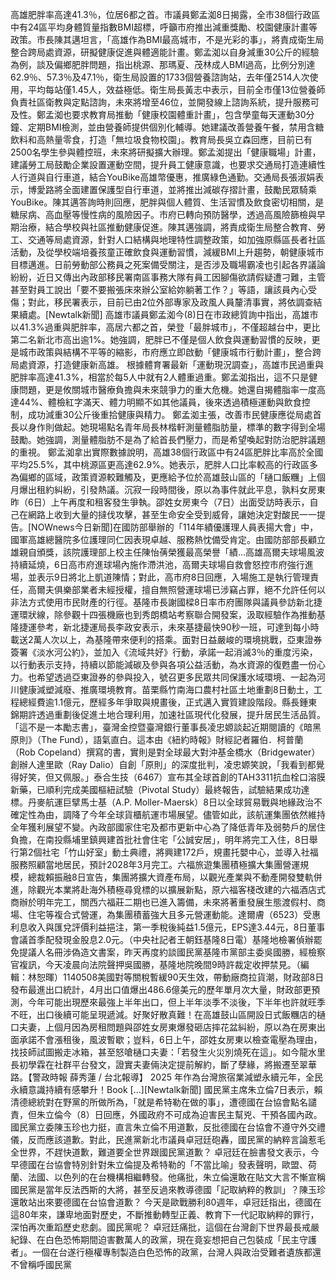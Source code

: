 高雄肥胖率高達41.3％，位居6都之首。市議員鄭孟洳8日揭露，全市38個行政區中有24區平均身體質量指數BMI超標，呼籲市府推出減重獎勵、校園健康計畫等政策。市長陳其邁坦言，「高雄作為BMI最高城市，不是光彩的事」，將責成衛生局整合跨局處資源，研擬健康促進與體適能計畫。鄭孟洳以自身減重30公斤的經驗為例，談及偏鄉肥胖問題，指出桃源、那瑪夏、茂林成人BMI過高，比例分別達62.9％、57.3％及47.1％，衛生局設置的1733個營養諮詢站，去年僅2514人次使用，平均每站僅1.45人，效益極低。衛生局長黃志中表示，目前全市僅13位營養師負責社區衛教與定點諮詢，未來將增至46位，並開發線上諮詢系統，提升服務可及性。鄭孟洳也要求教育局推動「健康校園體重計畫」，包含學童每天運動30分鐘、定期BMI檢測，並由營養師提供個別化輔導。她建議改善營養午餐，禁用含糖飲料和高熱量零食，打造「無垃圾食物校園」。教育局長吳立森回應，目前已有2500名學生參與體控班，未來將研擬擴大辦理。鄭孟洳提出「健康職場」計畫，建議勞工局鼓勵企業設置運動空間，提升員工健康意識，也要求交通局打造連續性人行道與自行車道，結合YouBike高雄幣優惠，推廣綠色通勤。交通局長張淑娟表示，博愛路將全面建置保護型自行車道，並將推出減碳存摺計畫，鼓勵民眾騎乘YouBike。陳其邁答詢時則回應，肥胖與個人體質、生活習慣及飲食密切相關，是糖尿病、高血壓等慢性病的風險因子。市府已轉向預防醫學，透過高風險篩檢與早期治療，結合學校與社區推動健康促進。陳其邁強調，將責成衛生局整合教育、勞工、交通等局處資源，針對人口結構與地理特性調整政策，如加強原縣區長者社區活動，及從學校端培養孩童正確飲食與運動習慣，減緩BMI上升趨勢，朝健康城市目標邁進。日前勞動部公務員之死案備受關注，是否涉及職場霸凌也引起各界議論紛紛，近日又傳出內政部移民署南區事務大隊有員工因腳傷欲請假疑遭刁難，主管甚至對員工說出「要不要搬張床來辦公室給妳躺著工作？」等語，讓該員內心受傷；對此，移民署表示，目前已由2位外部專家及政風人員釐清事實，將依調查結果續處。[Newtalk新聞] 高雄市議員鄭孟洳今(8)日在市政總質詢中指出，高雄市以41.3%過重與肥胖率，高居六都之首，榮登「最胖城市」，不僅超越台中，更比第二名新北市高出逾1%。她強調，肥胖已不僅是個人飲食與運動習慣的反映，更是城市政策與結構不平等的縮影，市府應立即啟動「健康城市行動計畫」，整合跨局處資源，打造健康新高雄。 根據體育署最新「運動現況調查」，高雄市民過重與肥胖率高達41.3%，相當於每5人中就有2人體重過重。鄭孟洳指出，這不只是健康問題，更是攸關城市醫療負擔與未來競爭力的重大危機。她還自揭體脂率一度高達44%、體檢紅字滿天、體力明顯不如其他議員，後來透過積極運動與飲食控制，成功減重30公斤後重拾健康與精力。 鄭孟洳主張，改善市民健康應從局處首長以身作則做起。她現場點名青年局長林楷軒測量體脂肪量，標準的數字得到全場鼓勵。她強調，測量體脂肪不是為了給首長們壓力，而是希望喚起對防治肥胖議題的重視。 鄭孟洳拿出實際數據說明，高雄38個行政區中有24區肥胖比率高於全國平均25.5%，其中桃源區更高達62.9%。她表示，肥胖人口比率較高的行政區多為偏鄉的區域，政策資源較難觸及，更應給予位於高雄鼓山區的「樋口飯糰」上個月爆出租約糾紛，引發熱議。沉寂一段時間後，原以為事件就此平息，孰料女房東昨（6日）上午再度和租客發生爭執。邵姓女房東今（7日）出面受訪時表示，自己在網路上收到大量的撻伐攻擊，甚至生命安全受到威脅，讓她決定對酸民一一提告。[NOWnews今日新聞]在國防部舉辦的「114年績優護理人員表揚大會」中，國軍高雄總醫院多位護理同仁因表現卓越、服務熱忱備受肯定。由國防部部長顧立雄親自頒獎，該院護理部上校主任陳怡蒨榮獲最高榮譽「績...高雄高爾夫球場風波持續延燒，6日高市府進球場內施作滯洪池，高爾夫球場自救會怒控市府強行進場，並表示9日將北上凱道陳情；對此，高市府8日回應，入場施工是執行管理責任，高爾夫俱樂部業者未經授權，擅自無照營運球場已涉竊占罪，絕不允許任何以非法方式使用市民財產的行徑。基隆市長謝國樑8日率市府團隊與議員參訪新北捷運環狀線，除參觀十四張機廠也到秀朗橋站考察聯合開發案，汲取經驗作為推動基隆捷運參考，新北捷運局長李政安表示，未來基捷最快90秒一班，可達到每小時載送2萬人次以上，為基隆帶來便利的搭乘。面對日益嚴峻的環境挑戰，亞東證券簽署《淡水河公約》，並加入《流域共好》行動，承諾一起消滅3％的重度污染，以行動表示支持，持續以節能減碳及參與各項公益活動，為水資源的復甦盡一份心力。也希望透過亞東證券的參與投入，號召更多民眾共同保護水域環境、一起為河川健康減塑減廢、推廣環境教育。苗栗縣竹南海口農村社區土地重劃8日動土，工程總經費逾1.1億元，歷經多年爭取與規畫後，正式邁入實質建設階段。縣長鍾東錦期許透過重劃後促進土地合理利用，加速社區現代化發展，提升居民生活品質。「這不是一本勵志書」，臺灣金控暨臺灣銀行董事長凌忠嫄談起近期閱讀的《暗黑原則》（The Fund），語氣直白。這本由《紐約時報》財經記者羅伯．柯普蘭（Rob Copeland）撰寫的書，實則是對全球最大對沖基金橋水（Bridgewater）創辦人達里歐（Ray Dalio）自創「原則」的深度批判，凌忠嫄笑說，「我看到都覺得好笑，但又佩服。」泰合生技（6467）宣布其全球首創的TAH3311抗血栓口溶膜新藥，已順利完成美國樞紐試驗（Pivotal Study）最終報告，試驗結果成功達標。丹麥航運巨擘馬士基（A.P. Moller-Maersk）8日以全球貿易戰與地緣政治不確定性為由，調降了今年全球貨櫃航運市場展望。儘管如此，該航運集團依然維持全年獲利展望不變。內政部國家住宅及都市更新中心為了降低青年及弱勢戶的居住負擔，在南投縣埔里鎮興建首批社會住宅「公誠安居」，明年將完工入住，8日舉行第2個社宅「竹山好室」動土典禮，將興建172戶，規畫托嬰中心，並導入社福服務照顧當地居民，預計2028年3月完工。六福旅遊集團積極擴大集團營運規模，總裁賴振融8日宣告，集團將擴大資產布局，以觀光產業與不動產開發雙軌併進，除觀光本業將赴海外積極尋覓標的以擴展新點，原六福客棧改建的六福酒店式商辦於明年完工，關西六福莊二期也已進入籌備，未來將著重發展生態渡假村、商場、住宅等複合式營運，為集團積蓄強大且多元營運動能。達爾膚（6523）受惠利息收入與匯兌評價利益挹注，第一季稅後純益1.5億元，EPS達3.44元，8日董事會議首季配發現金股息2.0元。（中央社記者王朝鈺基隆8日電）基隆地檢署偵辦罷免提議人名冊涉偽造文書案，昨天再度約談國民黨基隆市黨部主委吳國勝，經檢察官複訊，今天凌晨向法院聲押吳國勝，基隆地院晚間9時許裁定收押禁見。（編輯：林恕暉）1140508美國對等關稅暫緩90天生效，帶動廠商拉貨潮，財政部8日發布最進出口統計，4月出口值爆出486.6億美元的歷年單月次大量，財政部更預測，今年可能出現歷來最強上半年出口，但上半年淡季不淡後，下半年也許就旺季不旺，出口後續可能呈現遞減。好聚好散真難！在高雄鼓山區開設日式飯糰店的樋口夫妻，上個月因為房租問題與邵姓女房東爆發砸店摔花盆糾紛，原以為在房東出面承諾不會漲租後，風波暫歇；豈料，6日上午，邵姓女房東以檢查電壓為理由，找技師試圖搬走冰箱，甚至怒嗆樋口夫妻：「若發生火災別燒死在這」。如今龍水里長初學霖在社群平台發文，證實夫妻倆決定提前解約，斷了孽緣，將搬遷至翠華路。【警政時報 薛秀蓮 / 台北報導】 2025 年作為台灣旅宿業減塑永續元年，全民永續意識持續有感攀升！Book […][Newtalk新聞] 國民黨主席朱立倫7日表示，賴清德總統對在野黨的所做所為，「就是希特勒在做的事」，遭德國在台協會點名譴責，但朱立倫今（8）日回應，外國政府不可成為迫害民主幫兇、干預各國內政。國民黨立委陳玉珍也力挺，直言朱立倫不用道歉，反批德國在台協會不遵守外交禮儀，反而應該道歉。對此，民進黨新北市議員卓冠廷砲轟，國民黨的納粹言論惹毛全世界，不趕快道歉，難道要全世界跟國民黨道歉？ 卓冠廷在臉書發文表示，今早德國在台協會特別針對朱立倫提及希特勒的「不當比喻」發表聲明，歐盟、荷蘭、法國、以色列的在台機構相繼轉發。他痛批，朱立倫還敢在貼文大言不慚宣稱國民黨是當年反法西斯的大將，甚至反過來教導德國「記取納粹的教訓」？陳玉珍還敢站出來要德國在台協會道歉？ 今天是歐戰勝利80週年，卓冠廷指出，德國在這80年來，謙卑地面對歷史，不斷推動轉型正義、教育下一代記取納粹的罪行，深怕再次重蹈歷史悲劇。國民黨呢？ 卓冠廷痛批，這個在台灣創下世界最長戒嚴紀錄、在白色恐怖期間迫害數萬人的政黨，現在竟妄想把自己包裝成「民主守護者」。一個在台遂行極權專制製造白色恐怖的政黨，台灣人與政治受難者遺族都還不曾稱呼國民黨